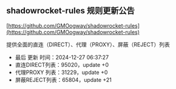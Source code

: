 ## shadowrocket-rules 规则更新公告

[https://github.com/GMOogway/shadowrocket-rules](https://github.com/GMOogway/shadowrocket-rules)

提供全面的直连（DIRECT）、代理（PROXY）、屏蔽（REJECT）列表
- 最后 更新 时间：2024-12-27 06:37:27
- 直连DIRECT列表：95020，update +0
- 代理PROXY 列表：31229，update +0
- 屏蔽REJECT列表：65804，update +21